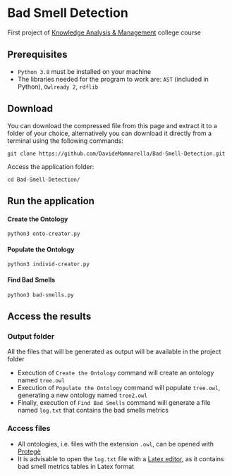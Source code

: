 # Bad Smell Detection
First project of [Knowledge Analysis & Management](https://search.usi.ch/en/courses/35263581/knowledge-analysis-management) college course<br>

## Prerequisites
- `Python 3.8` must be installed on your machine
- The libraries needed for the program to work are: `AST` (included in Python), `Owlready 2`, `rdflib`

## Download
You can download the compressed file from this page and extract 
it to a folder of your choice, alternatively you can download it directly 
from a terminal using the following commands:

```
git clone https://github.com/DavideMammarella/Bad-Smell-Detection.git
```

Access the application folder:
```
cd Bad-Smell-Detection/
```

## Run the application
#### Create the Ontology
```
python3 onto-creator.py
```
#### Populate the Ontology
```
python3 individ-creator.py
```
#### Find Bad Smells
```
python3 bad-smells.py
```

## Access the results
### Output folder
All the files that will be generated as output will be available in the project folder <br>
- Execution of `Create the Ontology` command will create an ontology named `tree.owl` <br>
- Execution of `Populate the Ontology` command will populate `tree.owl`, generating a new ontology named `tree2.owl` <br>
- Finally, execution of `Find Bad Smells` command will generate a file named `log.txt` that contains the bad smells metrics
### Access files
- All ontologies, i.e. files with the extension `.owl`, can be opened with [Protegè](https://protege.stanford.edu) <br>
- It is advisable to open the `log.txt` file with a [Latex editor](https://www.overleaf.com/), as it contains bad smell metrics tables in Latex format